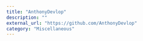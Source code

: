 ```yaml
---
title: "AnthonyDevlop"
description: ""
external_url: "https://github.com/AnthonyDevlop"
category: "Miscellaneous"
---
```

